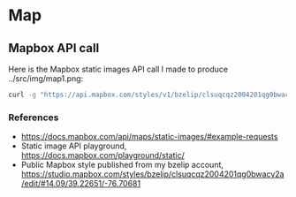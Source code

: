 # Map

## Mapbox API call

Here is the Mapbox static images API call I made to produce ../src/img/map1.png:

```sh
curl -g "https://api.mapbox.com/styles/v1/bzelip/clsuqcqz2004201qg0bwacy2a/static/auto/600x500@2x?access_token=pk.eyJ1IjoiYnplbGlwIiwiYSI6ImIwMTZjMmY1YzViODIyZmRkYmZiZWYxZmU3NWM1MzQwIn0.yz0R9vap9zNUMy73Q0lV2w" --output map1.png
```

### References

- https://docs.mapbox.com/api/maps/static-images/#example-requests
- Static image API playground, https://docs.mapbox.com/playground/static/
- Public Mapbox style published from my bzelip account, https://studio.mapbox.com/styles/bzelip/clsuqcqz2004201qg0bwacy2a/edit/#14.09/39.22651/-76.70681
